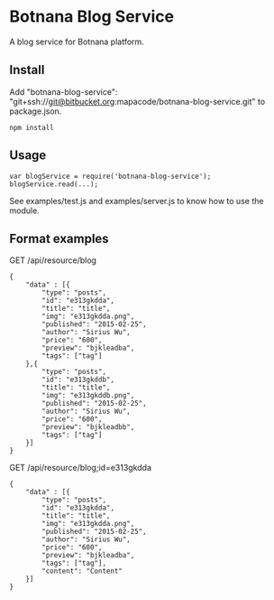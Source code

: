 # Botnana Blog Service

A blog service for Botnana platform.

## Install

Add "botnana-blog-service": "git+ssh://git@bitbucket.org:mapacode/botnana-blog-service.git" to package.json.

    npm install

## Usage

    var blogService = require('botnana-blog-service');
    blogService.read(...);

See examples/test.js and examples/server.js to know how to use the module.

## Format examples

GET /api/resource/blog

    {
        "data" : [{
            "type": "posts",
            "id": "e313gkdda",
            "title": "title",
            "img": "e313gkdda.png",
            "published": "2015-02-25",
            "author": "Sirius Wu",
            "price": "600",
            "preview": "bjkleadba",
            "tags": ["tag"]
        },{
            "type": "posts",
            "id": "e313gkddb",
            "title": "title",
            "img": "e313gkddb.png",
            "published": "2015-02-25",
            "author": "Sirius Wu",
            "price": "600",
            "preview": "bjkleadbb",
            "tags": ["tag"]
        }]
    }

GET /api/resource/blog;id=e313gkdda

    {
        "data" : [{
            "type": "posts",
            "id": "e313gkdda",
            "title": "title",
            "img": "e313gkdda.png",
            "published": "2015-02-25",
            "author": "Sirius Wu",
            "price": "600",
            "preview": "bjkleadba",
            "tags": ["tag"],
            "content": "Content"
        }]
    }

